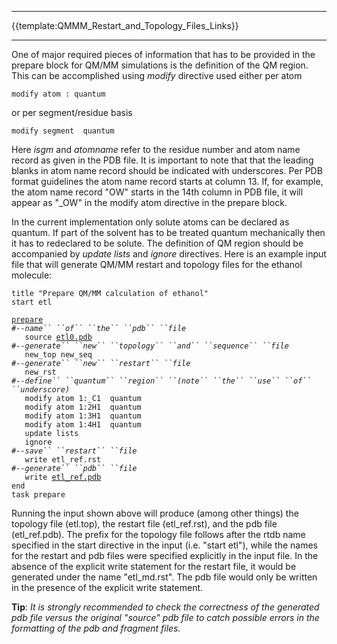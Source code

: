 -----

{{template:QMMM_Restart_and_Topology_Files_Links}}

-----

One of major required pieces of information that has to be provided in
the prepare block for QM/MM simulations is the definition of the QM
region. This can be accomplished using *modify* directive used either
per atom

`modify atom `<integer isgm>`:`<string atomname>` quantum`

or per segment/residue basis

`modify segment `<integer isgm>` quantum`

Here *isgm* and *atomname* refer to the residue number and atom name
record as given in the PDB file. It is important to note that that the
leading blanks in atom name record should be indicated with underscores.
Per PDB format guidelines the atom name record starts at column 13. If,
for example, the atom name record "OW" starts in the 14th column in PDB
file, it will appear as "\_OW" in the modify atom directive in the
prepare block.

In the current implementation only solute atoms can be declared as
quantum. If part of the solvent has to be treated quantum mechanically
then it has to redeclared to be solute. The definition of QM region
should be accompanied by *update lists* and *ignore* directives.
<span id="example"></span> Here is an example input file that will
generate QM/MM restart and topology files for the ethanol molecule:

`title "Prepare QM/MM calculation of ethanol"`  
`start etl`  
  
[`prepare`](Prepare "wikilink")  
`#--`*`name`` ``of`` ``the`` ``pdb``
``file`*  
`   source `[`etl0.pdb`](media:Etl0.pdb "wikilink")`                    `  
`#--`*`generate`` ``new`` ``topology`` ``and`` ``sequence`` ``file`*  
`   new_top new_seq                    `  
`#--`*`generate`` ``new`` ``restart`` ``file`*  
`   new_rst                            `  
`#--`*`define`` ``quantum`` ``region`` ``(note`` ``the`` ``use`` ``of``
``underscore)`*  
`   modify atom 1:_C1  quantum         `  
`   modify atom 1:2H1  quantum         `  
`   modify atom 1:3H1  quantum          `  
`   modify atom 1:4H1  quantum         `  
`   update lists`  
`   ignore`  
`#--`*`save`` ``restart`` ``file`*`   `  
`   write etl_ref.rst`  
`#--`*`generate`` ``pdb`` ``file`*  
`   write `[`etl_ref.pdb`](media:etl_ref.pdb "wikilink")  
`end `  
`task prepare`

Running the input shown above will produce (among other things) the
topology file (etl.top), the restart file (etl\_ref.rst), and the pdb
file (etl\_ref.pdb). The prefix for the topology file follows after the
rtdb name specified in the start directive in the input (i.e. "start
etl"), while the names for the restart and pdb files were specified
explicitly in the input file. In the absence of the explicit write
statement for the restart file, it would be generated under the name
"etl\_md.rst". The pdb file would only be written in the presence of the
explicit write statement.

<span id="tip"></span>**Tip**: *It is strongly recommended to check the
correctness of the generated pdb file versus the original "source" pdb
file to catch possible errors in the formatting of the pdb and fragment
files.*
